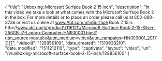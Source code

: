 {
    "title": "Unboxing: Microsoft Surface Book 2 15 inch",
    "description": "In this video we take a look at what comes with the Microsoft Surface Book 2 in the box.  For more details or to place an order please call us at 800-860-3736 or visit us online at www.Abt.com.\n\nSurface Book 2 15in: http:\/\/www.abt.com\/product\/116121\/Microsoft-Surface-Book-2-15-Silver-256GB-i7-Laptop-Computer-HNR00001.html?utm_source=youtube&utm_medium=video&utm_campaign=HNR00001_20171117",
    "videoid": "129856100",
    "date_created": "1510938210",
    "date_modified": "1511213110",
    "type": "captivate",
    "layout": "video",
    "url": "\/v\/unboxing-microsoft-surface-book-2-15-inch\/129856100"
}